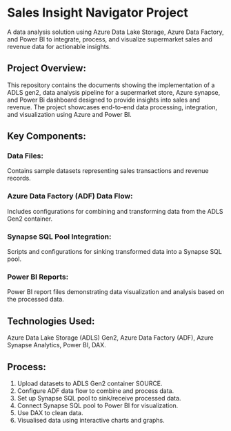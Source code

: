 # Sales Insight Navigator Project
A data analysis solution using Azure Data Lake Storage, Azure Data Factory, and Power BI to integrate, process, and visualize supermarket sales and revenue data for actionable insights.

## Project Overview:
This repository contains the documents showing the implementation of a ADLS gen2, data analysis pipeline for a supermarket store, Azure synapse, and Power Bi dashboard designed to provide insights into sales and revenue. The project showcases end-to-end data processing, integration, and visualization using Azure and Power BI.

## Key Components:

### Data Files: 
Contains sample datasets representing sales transactions and revenue records.
### Azure Data Factory (ADF) Data Flow: 
Includes configurations for combining and transforming data from the ADLS Gen2 container.
### Synapse SQL Pool Integration: 
Scripts and configurations for sinking transformed data into a Synapse SQL pool.
### Power BI Reports: 
Power BI report files demonstrating data visualization and analysis based on the processed data.

## Technologies Used:
Azure Data Lake Storage (ADLS) Gen2, Azure Data Factory (ADF), Azure Synapse Analytics, Power BI, DAX.

## Process:
1) Upload datasets to ADLS Gen2 container SOURCE.
2) Configure ADF data flow to combine and process data.
3) Set up Synapse SQL pool to sink/receive processed data.
4) Connect Synapse SQL pool to Power BI for visualization.
5) Use DAX to clean data.
6) Visualised data using interactive charts and graphs.
